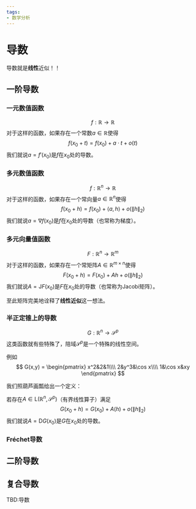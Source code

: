 ```yaml
---
tags:
- 数学分析
---
```


# 导数
导数就是**线性**近似！！

## 一阶导数
### 一元数值函数
$$
f: \mathbb{R} \to \mathbb{R}
$$
对于这样的函数，如果存在一个常数$a\in \mathbb{R}$使得
$$
f(x_0+t) = f(x_0)+a \cdot t+o(t)
$$
我们就说$a=f'(x_0)$是$f$在$x_0$处的导数。

### 多元数值函数
$$
f: \mathbb{R}^n \to \mathbb{R}
$$
对于这样的函数，如果存在一个常向量$a\in \mathbb{R}^n$使得
$$
f(x_0+h) = f(x_0)+ \langle a,h \rangle +o(\lVert h \rVert_2)
$$
我们就说$a=\nabla f(x_0)$是$f$在$x_0$处的导数（也常称为梯度）。

### 多元向量值函数
$$
F: \mathbb{R}^n \to \mathbb{R}^m
$$
对于这样的函数，如果存在一个常矩阵$A\in \mathbb{R}^{m\times n}$使得
$$
F(x_0+h) = F(x_0)+ Ah +o(\lVert h \rVert_2)
$$
我们就说$A=\mathrm{J} F(x_0)$是$F$在$x_0$处的导数（也常称为Jacobi矩阵）。

至此矩阵完美地诠释了**线性近似**这一想法。
### 半正定锥上的导数
$$
G: \mathbb{R}^n \to \mathcal{S}^p
$$
这类函数就有些特殊了，陪域$\mathcal{S}^p$是一个特殊的线性空间。

例如
$$
G(x,y) = \begin{pmatrix}
x^2&2&1\\\\
2&y^3&\cos x\\\\
1&\cos x&xy
\end{pmatrix}
$$

我们照葫芦画瓢给出一个定义：

若存在$A\in \mathrm{L}(\mathbb{R}^n, \mathcal{S}^p)$（有界线性算子）满足
$$
G(x_0+h)=G(x_0)+A(h)+o(\lVert h \rVert_2)
$$
我们就说$A=\mathrm{D}G(x_0)$是$G$在$x_0$处的导数。

### Fréchet导数


## 二阶导数

## 复合导数


TBD:导数